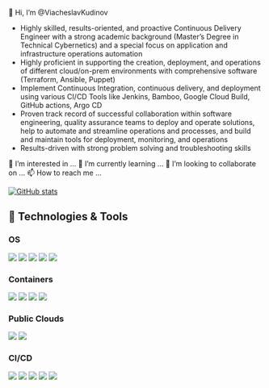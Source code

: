👋 Hi, I’m @ViacheslavKudinov
- Highly skilled, results-oriented, and proactive Continuous Delivery Engineer with a strong academic background (Master’s Degree in Technical Cybernetics) and a special focus on application and infrastructure operations automation
- Highly proficient in supporting the creation, deployment, and operations of different cloud/on-prem environments with comprehensive software (Terraform, Ansible, Puppet)
- Implement Continuous Integration, continuous delivery, and deployment using various CI/CD Tools like Jenkins, Bamboo, Google Cloud Build, GitHub actions, Argo CD
- Proven track record of successful collaboration within software engineering, quality assurance teams to deploy and operate solutions, help to automate and streamline operations and processes, and build and maintain tools for deployment, monitoring, and operations
- Results-driven with strong problem solving and troubleshooting skills

👀 I’m interested in ...
🌱 I’m currently learning ...
💞️ I’m looking to collaborate on ...
📫 How to reach me ...



[![GitHub stats](https://github-readme-stats.vercel.app/api?username=ViacheslavKudinov)](https://github.com//ViacheslavKudinov/github-readme-stats&count_private=true&hide=stars)

## 🔧 Technologies & Tools

### OS
![](https://img.shields.io/badge/-Ubuntu-informational?style=for-the-badge&logo=Ubuntu&logoColor=white&color=E95420)
![](https://img.shields.io/badge/-CentOS-informational?style=for-the-badge&logo=CentOS&logoColor=white&color=262577)
![](https://img.shields.io/badge/-RedHat_Linux-informational?style=for-the-badge&logo=redhat&logoColor=white&color=EE0000)
![](https://img.shields.io/badge/-Amazon_Linux-informational?style=for-the-badge&logo=amazonaws&logoColor=white&color=232F3E)
![](https://img.shields.io/badge/-MacOS-informational?style=for-the-badge&logo=apple&logoColor=white&color=000000)



### Containers
![](https://img.shields.io/badge/-RedHat_OpenShift-informational?style=for-the-badge&logo=redhatopenshift&logoColor=white&color=EE0000)
![](https://img.shields.io/badge/-Docker-informational?style=for-the-badge&logo=docker&logoColor=white&color=2496ED)
![](https://img.shields.io/badge/-Kubernetes-informational?style=for-the-badge&logo=kubernetes&logoColor=white&color=326CE5)
![](https://img.shields.io/badge/-Rancher-informational?style=for-the-badge&logo=rancher&logoColor=white&color=0075A8)

### Public Clouds
![](https://img.shields.io/badge/-GCP-informational?style=for-the-badge&logo=googlecloud&logoColor=white&color=4285F4)
![](https://img.shields.io/badge/-AWS-informational?style=for-the-badge&logo=amazonaws&logoColor=white&color=232F3E)

### CI/CD
![](https://img.shields.io/badge/-Github_Actions-informational?style=for-the-badge&logo=githubactions&logoColor=white&color=2088FF)
![](https://img.shields.io/badge/-Drone-informational?style=for-the-badge&logo=drone&logoColor=white&color=212121)
![](https://img.shields.io/badge/-Jenkins-informational?style=for-the-badge&logo=jenkins&logoColor=white&color=D24939)
![](https://img.shields.io/badge/-GoCD-informational?style=for-the-badge&logo=gocd&logoColor=white&color=94399E)
![](https://img.shields.io/badge/-Bamboo-informational?style=for-the-badge&logo=bamboo&logoColor=white&color=0052CC)


